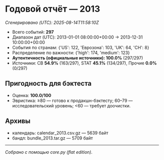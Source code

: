 # Годовой отчёт — 2013

_Сгенерировано (UTC): 2025-08-14T11:58:10Z_

- Всего событий: **297**
- Диапазон дат (UTC): 2013-01-01 08:00:00+00:00 → 2013-12-31 10:00:00+00:00
- События по странам: {'US': 122, 'Еврозона': 103, 'UK': 64, 'CH': 8}
- Распределение по важности: {'high': 174, 'medium': 123}
- **Аутентичность (официальные источники): 100.0%** (297/297)
- Источники: CB **54.9%** (163/297), STAT **45.1%** (134/297), Прочие **0.0%** (0/297)

## Пригодность для бэктеста
- Оценка: **100.0/100**
- Эвристика: ≥80 — готово к продакшн-бэктесту; 60–79 — исследовательский уровень; <60 — требует доочистки.

## Архивы
- календарь: calendar_2013.csv.gz — 5639 байт
- бандл: bundle_2013.tar.gz — 5709 байт

---
*Собрано с помощью core.py (flat edition).*
